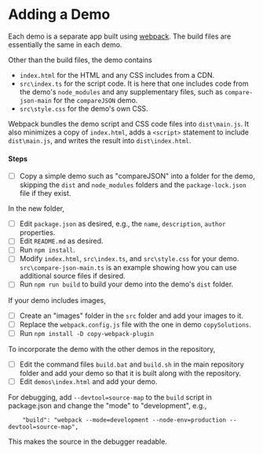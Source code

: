 # Adding a Demo

Each demo is a separate app built using [webpack](https://webpack.js.org/). The build files are essentially the same in each demo.

Other than the build files, the demo contains
* `index.html` for the HTML and any CSS includes from a CDN.
* `src\index.ts` for the script code. It is here that one includes code from the demo's `node_modules` and any supplementary files, such as `compare-json-main` for the `compareJSON` demo.
* `src\style.css` for the demo's own CSS.

Webpack bundles the demo script and CSS code files into `dist\main.js`. It also minimizes a copy of `index.html`, adds a `<script>` statement to include `dist\main.js`, and writes the result into `dist\index.html`.

#### Steps

* [ ] Copy a simple demo such as "compareJSON" into a folder for the demo, skipping the `dist` and `node_modules` folders and the `package-lock.json` file if they exist.

In the new folder,
* [ ] Edit `package.json` as desired, e.g., the `name`, `description`, `author` properties.
* [ ] Edit `README.md` as desired.
* [ ] Run `npm install`.
* [ ] Modify `index.html`, `src\index.ts`, and `src\style.css` for your demo. `src\compare-json-main.ts` is an example showing how you can use additional source files if desired.
* [ ] Run `npm run build` to build your demo into the demo's `dist` folder.

If your demo includes images,
* [ ] Create an "images" folder in the `src` folder and add your images to it.
* [ ] Replace the `webpack.config.js` file with the one in demo `copySolutions`.
* [ ] Run `npm install -D copy-webpack-plugin`

To incorporate the demo with the other demos in the repository,
* [ ] Edit the command files `build.bat` and `build.sh` in the main repository folder and add your demo so that it is built along with the repository.
* [ ] Edit `demos\index.html` and add your demo.

For debugging, add `--devtool=source-map` to the `build` script in package.json and change the "mode" to "development", e.g.,
```
    "build": "webpack --mode=development --node-env=production --devtool=source-map",
```
This makes the source in the debugger readable.